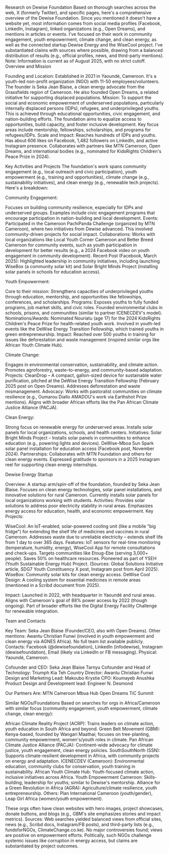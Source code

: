 Research on Dewise Foundation
Based on thorough searches across the web, X (formerly Twitter), and specific pages, here's a comprehensive overview of the Dewise Foundation. Since you mentioned it doesn't have a website yet, most information comes from social media profiles (Facebook, LinkedIn, Instagram), linked organizations (e.g., Open Dreams), and mentions in articles or events. I've focused on their work in community engagement, youth empowerment, climate change, and clean energy, as well as the connected startup Dewise Energy and the WiseCool project. I've substantiated claims with sources where possible, drawing from a balanced distribution of results (e.g., official profiles, news, and third-party mentions). Note: Information is current as of August 2025, with no strict cutoff.
Overview and Mission

Founding and Location: Established in 2021 in Yaoundé, Cameroon. It's a youth-led non-profit organization (NGO) with 11-50 employees/volunteers. The founder is Seka Jean Blaise, a clean energy advocate from the Grassfields region of Cameroon. He also founded Open Dreams, a related initiative for supporting displaced populations.
Mission: To support the social and economic empowerment of underserved populations, particularly internally displaced persons (IDPs), refugees, and underprivileged youths. This is achieved through educational opportunities, civic engagement, and nation-building efforts. The foundation aims to equalize access to opportunities, build capacity, and foster inclusive development. Key focus areas include mentorship, fellowships, scholarships, and programs for refugees/IDPs.
Scale and Impact: Reaches hundreds of IDPs and youths. Has about 606 likes on Facebook, 1,482 followers on LinkedIn, and active Instagram presence. Collaborates with partners like MTN Cameroon, Open Dreams, and international bodies (e.g., nominated for KidsRights Children's Peace Prize in 2024).

Key Activities and Projects
The foundation's work spans community engagement (e.g., local outreach and civic participation), youth empowerment (e.g., training and opportunities), climate change (e.g., sustainability initiatives), and clean energy (e.g., renewable tech projects). Here's a breakdown:

Community Engagement:

Focuses on building community resilience, especially for IDPs and underserved groups. Examples include civic engagement programs that encourage participation in nation-building and local development.
Events: Participated in the Cameroon PachiPanda Challenge (organized by MTN Cameroon), where two initiatives from Dewise advanced. This involved community-driven projects for social impact.
Collaborations: Works with local organizations like Local Youth Corner Cameroon and Better Breed Cameroon for community events, such as youth participation in development for better results (e.g., a 2024 Facebook video on youth engagement in community development).
Recent Post (Facebook, March 2025): Highlighted leadership in community initiatives, including launching WiseBox (a community solar kit) and Solar Bright Minds Project (installing solar panels in schools for education access).


Youth Empowerment:

Core to their mission: Strengthens capacities of underprivileged youths through education, mentorship, and opportunities like fellowships, conferences, and scholarships.
Programs: Exposes youths to fully funded programs, job market skills, and civic roles. Founded environmental clubs in schools, prisons, and communities (similar to partner ICENECDEV's model).
Nominations/Awards: Nominated Nouriatu (age 17) for the 2024 KidsRights Children's Peace Prize for health-related youth work. Involved in youth-led events like the DeWise Energy Transition Fellowship, which trained youths in green entrepreneurship.
Impact: Reached over 500 youths in training for issues like deforestation and waste management (inspired similar orgs like African Youth Climate Hub).


Climate Change:

Engages in environmental conservation, sustainability, and climate action. Promotes agroforestry, waste-to-energy, and community-based adaptation.
Projects: CleanDrop – A compact, gallon-sized device for sustainable water purification, pitched at the DeWise Energy Transition Fellowship (February 2025 post on Open Dreams). Addresses deforestation and waste mismanagement.
Advocacy: Works with pastoralist communities on climate resilience (e.g., Oumarou Diallo AMADOU's work via Earthshot Prize mentions). Aligns with broader African efforts like the Pan African Climate Justice Alliance (PACJA).


Clean Energy:

Strong focus on renewable energy for underserved areas. Installs solar panels for local organizations, schools, and health centers.
Initiatives: Solar Bright Minds Project – Installs solar panels in communities to enhance education (e.g., powering lights and devices). DeWise-Mboa Sun Spark solar panel installation for education access (Facebook post, November 2024).
Partnerships: Collaborates with MTN Foundation and others for clean energy events. Expressed gratitude to sponsors in a 2025 Instagram reel for supporting clean energy internships.



Dewise Energy Startup

Overview: A startup arm/spin-off of the foundation, founded by Seka Jean Blaise. Focuses on clean energy technologies, solar panel installations, and innovative solutions for rural Cameroon. Currently installs solar panels for local organizations working with students.
Activities: Provides solar solutions to address poor electricity stability in rural areas. Emphasizes energy access for education, health, and economic empowerment.
Key Projects:

WiseCool: An IoT-enabled, solar-powered cooling unit (like a mobile "big fridge") for extending the shelf life of medicines and vaccines in rural Cameroon. Addresses waste due to unreliable electricity – extends shelf life from 1 day to over 365 days. Features: IoT sensors for real-time monitoring (temperature, humidity, energy), WiseCool App for remote consultations and check-ups. Targets communities like Etoug-Ebe (serving 3,000+ people). Saves 50% on healthcare resources. Pioneered as part of YSEH (Youth Sustainable Energy Hub) Project. (Sources: Global Solutions Initiative article, SDG7 Youth Constituency X post, Instagram post from April 2025).
WiseBox: Community solar kits for clean energy access.
DeWise Cool Design: A cooling system for essential medicines in remote areas (mentioned in a Scribd document from 2025).


Impact: Launched in 2022, with headquarter in Yaoundé and rural areas. Aligns with Cameroon's goal of 88% power access by 2022 (though ongoing). Part of broader efforts like the Digital Energy Facility Challenge for renewable integration.

Team and Contacts

Key Team: Seka Jean Blaise (Founder/CEO, also with Open Dreams). Other mentions: Awantu Christian Funwi (involved in youth empowerment and clean energy via AGNES Africa). No full team list available publicly.
Contacts: Facebook (@dewisefoundation), LinkedIn (infodewise), Instagram (dewisefoundation), Email (likely via LinkedIn or FB messaging). Physical: Yaoundé, Cameroon.

Cofounder and CEO: Seka Jean Blaise Tarnyu
Cofounder and Head of Technology: Triumph Kia Teh
Country Director: Awantu Christian Funwi
Design and Marketing Lead: Makoubo Krystie
CPO: Koumayeb Anushka
Product Design and Development lead: Engineer N. Desmond

Our Partners Are:
MTN Cameroon
Mbua Hub
Open Dreams
TiC Summit


Similar NGOs/Foundations
Based on searches for orgs in Africa/Cameroon with similar focus (community engagement, youth empowerment, climate change, clean energy):

African Climate Reality Project (ACRP): Trains leaders on climate action, youth education in South Africa and beyond.
Green Belt Movement (GBM): Kenya-based, founded by Wangari Maathai; focuses on tree-planting, community empowerment, women's/youth roles in climate.
Pan African Climate Justice Alliance (PACJA): Continent-wide advocacy for climate justice, youth engagement, clean energy policies.
SouthSouthNorth (SSN): Supports climate-resilient development in Africa, with community projects on energy and adaptation.
ICENECDEV (Cameroon): Environmental education, community clubs for conservation, youth training in sustainability.
African Youth Climate Hub: Youth-focused climate action, inclusive initiatives across Africa.
Youth Empowerment Cameroon: Skills-building, leadership for youths; similar to Dewise's mentorship.
Alliance for a Green Revolution in Africa (AGRA): Agriculture/climate resilience, youth entrepreneurship.
Others: Plan International Cameroon (youth/gender), Leap Girl Africa (women/youth empowerment).

These orgs often have clean websites with hero images, project showcases, donate buttons, and blogs (e.g., GBM's site emphasizes stories and impact metrics).
Sources: Web searches yielded balanced views from official sites, news (e.g., Scribd docs, Instagram/FB posts), and third-party lists (e.g., fundsforNGOs, ClimateChange.co.ke). No major controversies found; views are positive on empowerment efforts. Politically, such NGOs challenge systemic issues like corruption in energy access, but claims are substantiated by project outcomes.